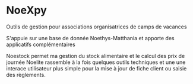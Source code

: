 # NoeXpy
Outils de gestion pour associations organisatrices de camps de vacances

S'appuie sur une base de donnée Noethys-Matthania et apporte des applicatifs complémentaires

Noestock permet ma gestion du stock alimentaire et le calcul des prix de journée
Noelite rassemble à la fois quelques outils techniques et une une interace utilisateur plus simple pour la mise à jour de fiche client ou saisie des règlements. 
